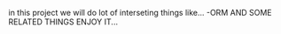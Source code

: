 in this project we will do lot of interseting things like...
 -ORM
 AND SOME RELATED THINGS 
                                                ENJOY IT...